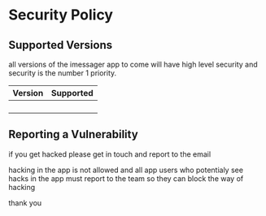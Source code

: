 # Security Policy

## Supported Versions

all versions of the imessager app to come will have high level security
and security is the number 1 priority.

| Version | Supported          |
| ------- | ------------------ |
|         |                    |
|         |                    |
|         |                    |
|         |                    |

## Reporting a Vulnerability

if you get hacked please get in touch and report to the email

hacking in the app is not allowed and all app users who potentialy see hacks in the app
must report to the team so they can block the way of hacking

thank you
